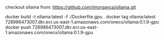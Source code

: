 checkout ollama from: https://github.com/jmorganca/ollama.git

docker build -t ollama:latest -f ./Dockerfile.gpu .
docker tag ollama:latest 728986473007.dkr.ecr.us-east-1.amazonaws.com/onecx/ollama:0.1.9-gpu
docker push 728986473007.dkr.ecr.us-east-1.amazonaws.com/onecx/ollama:0.1.9-gpu